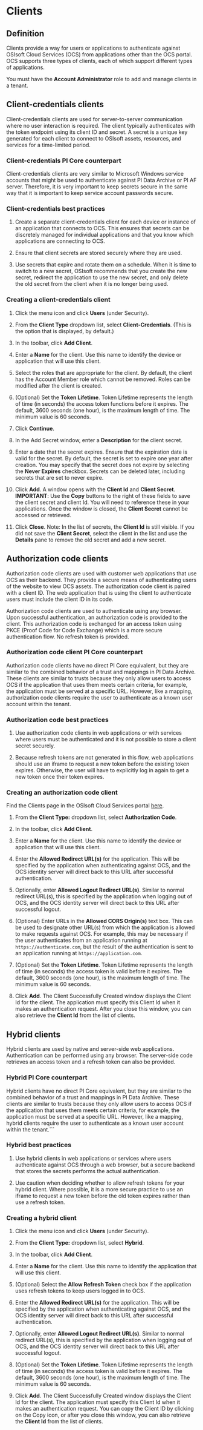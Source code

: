 # Clients

## Definition

Clients provide a way for users or applications to authenticate against OSIsoft Cloud Services (OCS) from applications other than the OCS portal. OCS supports three types of clients, each of which support different types of applications.

You must have the **Account Administrator** role to add and manage clients in a tenant.

## Client-credentials clients

Client-credentials clients are used for server-to-server communication where no user interaction is required. The client typically authenticates with the token endpoint using its client ID and secret. A secret is a unique key generated for each client to connect to OSIsoft assets, resources, and services for a time-limited period.

### Client-credentials PI Core counterpart

Client-credentials clients are very similar to Microsoft Windows service accounts that might be used to authenticate against PI Data Archive or PI AF server. Therefore, it is very important to keep secrets secure in the same way that it is important to keep service account passwords secure.

### Client-credentials best practices

1. Create a separate client-credentials client for each device or instance of an application that connects to OCS. This ensures that secrets can be discretely managed for individual applications and that you know which applications are connecting to OCS.

1. Ensure that client secrets are stored securely where they are used.

1. Use secrets that expire and rotate them on a schedule. When it is time to switch to a new secret, OSIsoft recommends that you create the new secret, redirect the application to use the new secret, and only delete the old secret from the client when it is no longer being used.

### Creating a client-credentials client

1. Click the menu icon and click **Users** (under Security).

1. From the **Client Type** dropdown list, select **Client-Credentials**. (This is the option that is displayed, by default.)

1. In the toolbar, click **Add Client**.

1. Enter a **Name** for the client. 
    Use this name to identify the device or application that will use this client.

1. Select the roles that are appropriate for the client. 
    By default, the client has the Account Member role which cannot be removed. Roles can be modified after the client is created.

1. (Optional) Set the **Token Lifetime**. 
    Token Lifetime represents the length of time (in seconds) the access token functions before it expires. The default, 3600 seconds (one hour), is the maximum length of time. The minimum value is 60 seconds.

1. Click **Continue**.

1. In the Add Secret window, enter a **Description** for the client secret. 

1. Enter a date that the secret expires.
    Ensure that the expiration date is valid for the secret. By default, the secret is set to expire one year after creation. You may specify that the secret does not expire by selecting the **Never Expires** checkbox. Secrets can be deleted later, including secrets that are set to never expire.

1. Click **Add**. 
    A window opens with the **Client Id** and **Client Secret**. 
    **IMPORTANT**: 
    Use the **Copy** buttons to the right of these fields to save the client secret and client Id. You will need to reference these in your applications. Once the window is closed, the **Client Secret** cannot be accessed or retrieved. 

1. Click **Close**. 
    Note: In the list of secrets, the **Client Id** is still visible. If you did not save the **Client Secret**, select the client in the list and use the **Details** pane to remove the old secret and add a new secret.

## Authorization code clients

Authorization code clients are used with customer web applications that use OCS as their backend. They provide a secure means of authenticating users of the website to view OCS assets. The authorization code client is paired with a client ID. The web application that is using the client to authenticate users must include the client ID in its code.

Authorization code clients are used to authenticate using any browser. Upon successful authentication, an authorization code is provided to the client. This authorization code is exchanged for an access token using PKCE (Proof Code for Code Exchange) which is a more secure authentication flow. No refresh token is provided.

### Authorization code client PI Core counterpart

Authorization code clients have no direct PI Core equivalent, but they are similar to the combined behavior of a trust and mappings in PI Data Archive. These clients are similar to trusts because they only allow users to access OCS if the application that uses them meets certain criteria, for example, the application must be served at a specific URL. However, like a mapping, authorization code clients require the user to authenticate as a known user account within the tenant.

### Authorization code best practices

1. Use authorization code clients in web applications or with services where users must be authenticated and it is not possible to store a client secret securely.

1. Because refresh tokens are not generated in this flow, web applications should use an iframe to request a new token before the existing token expires. Otherwise, the user will have to explicitly log in again to get a new token once their token expires.

### Creating an authorization code client

Find the Clients page in the OSIsoft Cloud Services portal [here](https://cloud.osisoft.com/users).

1. From the **Client Type:** dropdown list, select **Authorization Code**.

1. In the toolbar, click **Add Client**.

1. Enter a **Name** for the client. 
    Use this name to identify the device or application that will use this client.

1. Enter the **Allowed Redirect URL(s)** for the application. This will be specified by the application when authenticating against OCS, and the OCS identity server will direct back to this URL after successful authentication.

1. Optionally, enter **Allowed Logout Redirect URL(s)**. Similar to normal redirect URL(s), this is specified by the application when logging out of OCS, and the OCS identity server will direct back to this URL after successful logout.

1. (Optional) Enter URLs in the **Allowed CORS Origin(s)** text box. 
    This can be used to designate other URL(s) from which the application is allowed to make requests against OCS. For example, this may be necessary if the user authenticates from an application running at `https://authenticate.com`, but the result of the authentication is sent to an application running at `https://application.com`.

1. (Optional) Set the **Token Lifetime**. 
    Token Lifetime represents the length of time (in seconds) the access token is valid before it expires. The default, 3600 seconds (one hour), is the maximum length of time. The minimum value is 60 seconds.

1. Click **Add**.
    The Client Successfully Created window displays the Client Id for the client.  The application must specify this Client Id when it makes an authentication request. After you close this window, you can also retrieve the **Client Id** from the list of clients.

## Hybrid clients

Hybrid clients are used by native and server-side web applications. Authentication can be performed using any browser. The server-side code retrieves an access token and a refresh token can also be provided.

### Hybrid PI Core counterpart

Hybrid clients have no direct PI Core equivalent, but they are similar to the combined behavior of a trust and mappings in PI Data Archive. These clients are similar to trusts because they only allow users to access OCS if the application that uses them meets certain criteria, for example, the application must be served at a specific URL. However, like a mapping, hybrid clients require the user to authenticate as a known user account within the tenant.```

### Hybrid best practices

1. Use hybrid clients in web applications or services where users authenticate against OCS through a web browser, but a secure backend that stores the secrets performs the actual authentication.

1. Use caution when deciding whether to allow refresh tokens for your hybrid client. Where possible, it is a more secure practice to use an iframe to request a new token before the old token expires rather than use a refresh token.

### Creating a hybrid client

1. Click the menu icon and click **Users** (under Security).

1. From the **Client Type:** dropdown list, select **Hybrid**.

1. In the toolbar, click **Add Client**.

1. Enter a **Name** for the client. 
    Use this name to identify the application that will use this client.


1. (Optional) Select the **Allow Refresh Token** check box if the application uses refresh tokens to keep users logged in to OCS.

1. Enter the **Allowed Redirect URL(s)** for the application. This will be specified by the application when authenticating against OCS, and the OCS identity server will direct back to this URL after successful authentication.

1. Optionally, enter **Allowed Logout Redirect URL(s)**. Similar to normal redirect URL(s), this is specified by the application when logging out of OCS, and the OCS identity server will direct back to this URL after successful logout.

1. (Optional) Set the **Token Lifetime**. 
    Token Lifetime represents the length of time (in seconds) the access token is valid before it expires. The default, 3600 seconds (one hour), is the maximum length of time. The minimum value is 60 seconds.

1. Click **Add**.
    The Client Successfully Created window displays the Client Id for the client.  The application must specify this Client Id when it makes an authentication request. You can copy the Client ID by clicking on the Copy icon, or after you close this window, you can also retrieve the **Client Id** from the list of clients.
